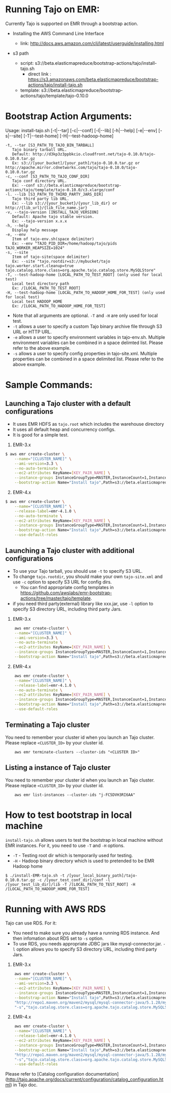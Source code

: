 Running Tajo on EMR:
======================
Currently Tajo is supported on EMR through a bootstrap action.

* Installing the AWS Command Line Interface
  * link: http://docs.aws.amazon.com/cli/latest/userguide/installing.html

* s3 path
  * script: s3://beta.elasticmapreduce/bootstrap-actions/tajo/install-tajo.sh
    * direct link : https://s3.amazonaws.com/beta.elasticmapreduce/bootstrap-actions/tajo/install-tajo.sh
  * template: s3://beta.elasticmapreduce/bootstrap-actions/tajo/template/tajo-0.10.0
   
Bootstrap Action Arguments:
==========================

Usage: install-tajo.sh [-t|--tar] [-c|--conf] [-l|--lib] [-h|--help] [-e|--env] [-s|--site] [-T|--test-home] [-H|--test-hadoop-home]

    -t, --tar [S3_PATH_TO_TAJO_BIN_TARBALL]
       Tajo binary tarball URL.
       Default: http://d3kp3z3ppbkcio.cloudfront.net/tajo-0.10.0/tajo-0.10.0.tar.gz
       Ex: s3://[your_bucket]/[your_path]/tajo-0.10.0.tar.gz or http://apache.mirror.cdnetworks.com/tajo/tajo-0.10.0/tajo-0.10.0.tar.gz
    -c, --conf [S3_PATH_TO_TAJO_CONF_DIR] 
       Tajo conf directory URL.
       Ex: --conf s3://beta.elasticmapreduce/bootstrap-actions/tajo/template/tajo-0.10.0/c3.xlarge/conf
    -l. --lib [S3_PATH_TO_THIRD_PARTY_JARS_DIR]
       Tajo third party lib URL.
       Ex: --lib s3://{your_bucket}/{your_lib_dir} or http://{lib_url}/{lib_file_name.jar}
    -v, --tajo-version [INSTALL_TAJO_VERSION]
       Default: Apache tajo stable version.
       Ex: --tajo-version x.x.x
    -h, --help
       Display help message
    -e, --env
       Item of tajo-env.sh(space delimiter)
       Ex: --env "TAJO_PID_DIR=/home/hadoop/tajo/pids TAJO_WORKER_HEAPSIZE=1024"
    -s, --site
       Item of tajo-site(space delimiter)
       Ex: --site "tajo.rootdir=s3://mybucket/tajo tajo.worker.start.cleanup=true tajo.catalog.store.class=org.apache.tajo.catalog.store.MySQLStore"
    -T, --test-hadoop-home [LOCAL_PATH_TO_TEST_ROOT] (only used for local test)
       Local test directory path
       Ex: /[LOCAL_PATH_TO_TEST_ROOT]
    -H, --test-hadoop-home [LOCAL_PATH_TO_HADOOP_HOME_FOR_TEST] (only used for local test)
       Local test HADOOP_HOME
       Ex: /[LOCAL_PATH_TO_HADOOP_HOME_FOR_TEST]

 * Note that all arguments are optional. ``-T`` and ``-H`` are only used for local test.
 * ``-t`` allows a user to specify a custom Tajo binary archive file through S3 URL or HTTP URL.
 * ``-e`` allows a user to specify environment variables in tajo-env.sh. Multiple environment variables can be combined in a space delimted list. Please refer to the above example.
 * ``-s`` allows a user to specify config properties in tajo-site.xml. Multiple properties can be combined in a space delimited list. Please refer to the above example.

Sample Commands:
================

Launching a Tajo cluster with a default configurations
-------------------------------------------------------
 * It uses EMR HDFS as ```tajo.root``` which includes the warehouse directory
 * It uses all default heap and concurrency configs.
 * It is good for a simple test. 

1. EMR-3.x

```bash
$ aws emr create-cluster \
	--name="[CLUSTER_NAME]" \
	--ami-version=3.3 \
	--no-auto-terminate	\
	--ec2-attributes KeyName=[KEY_PAIR_NAME] \
	--instance-groups InstanceGroupType=MASTER,InstanceCount=1,InstanceType=m3.xlarge InstanceGroupType=CORE,InstanceCount=1,InstanceType=c3.xlarge \
	--bootstrap-action Name="Install tajo",Path=s3://beta.elasticmapreduce/bootstrap-actions/tajo/emr-3.x/install-tajo.sh
```

2. EMR-4.x

```bash
$ aws emr create-cluster \
	--name="[CLUSTER_NAME]" \
	--release-label=emr-4.1.0 \
	--no-auto-terminate	\
	--ec2-attributes KeyName=[KEY_PAIR_NAME] \
	--instance-groups InstanceGroupType=MASTER,InstanceCount=1,InstanceType=m3.xlarge InstanceGroupType=CORE,InstanceCount=1,InstanceType=c3.xlarge \
	--bootstrap-action Name="Install tajo",Path=s3://beta.elasticmapreduce/bootstrap-actions/tajo/emr-4.x/install-tajo.py \
	--use-default-roles
```




Launching a Tajo cluster with additional configurations
-------------------------------------------------------


 * To use your Tajo tarball, you should use ```-t``` to specify S3 URL.
 * To change ```tajo.rootdir```, you should make your own ```tajo-site.xml``` and use ```-c``` option to specify S3 URL for config dirs.
   * You can find appropriate config templates in https://github.com/awslabs/emr-bootstrap-actions/tree/master/tajo/template.
 * if you need third party(external) library like xxx.jar, use ```-l``` option to specify S3 directory URL, including third party Jars.
 
1. EMR-3.x

```bash
    aws emr create-cluster \
    --name="[CLUSTER_NAME]" \
    --ami-version=3.3 \
    --no-auto-terminate	\
    --ec2-attributes KeyName=[KEY_PAIR_NAME] \
    --instance-groups InstanceGroupType=MASTER,InstanceCount=1,InstanceType=m3.xlarge InstanceGroupType=CORE,InstanceCount=1,InstanceType=c3.xlarge \
    --bootstrap-action Name="Install tajo",Path=s3://beta.elasticmapreduce/bootstrap-actions/tajo/emr-3.x/install-tajo.sh,Args=["-t","s3://[your_bucket]/tajo-0.11.0.tar.gz","-c","s3://[your_bucket]/conf","-l","s3://[your_bucket]/lib"]
```

2. EMR-4.x

```bash
    aws emr create-cluster \
    --name="[CLUSTER_NAME]" \
    --release-label=emr-4.1.0 \
    --no-auto-terminate	\
    --ec2-attributes KeyName=[KEY_PAIR_NAME] \
    --instance-groups InstanceGroupType=MASTER,InstanceCount=1,InstanceType=m3.xlarge InstanceGroupType=CORE,InstanceCount=1,InstanceType=c3.xlarge \
    --bootstrap-action Name="Install tajo",Path=s3://beta.elasticmapreduce/bootstrap-actions/tajo/emr-4.x/install-tajo.py,Args=["-t","s3://[your_bucket]/tajo-0.11.0.tar.gz","-c","s3://[your_bucket]/conf","-l","s3://[your_bucket]/lib"] \
    --use-default-roles
```


Terminating a Tajo cluster
-------------------------------------------------------

You need to remember your cluster id when you launch an Tajo cluster. Please replace ```<CLUSTER_ID>``` by your cluster id.

```
    aws emr terminate-clusters --cluster-ids "<CLUSTER ID>"
```

Listing a instance of Tajo cluster
-------------------------------------------------------

You need to remember your cluster id when you launch an Tajo cluster. Please replace ```<CLUSTER_ID>``` by your cluster id.

```
    aws emr list-instances --cluster-ids "j-FC5DVH3RI6AA"
```

How to test bootstrap in local machine
=======================================
```install-tajo.sh``` allows users to test the bootstrap in local machine without EMR instances. For it, you need to use ```-T``` and ```-H``` options.
 * ```-T``` - Testing root dir which is temporarily used for testing.
 * ```-H``` - Hadoop binary directory which is used to pretended to be EMR Hadoop home

```   
$ ./install-EMR-tajo.sh -t /[your_local_binary_path]/tajo-0.10.0.tar.gz -c /[your_test_conf_dir]/conf -l /[your_test_lib_dir]/lib -T /[LOCAL_PATH_TO_TEST_ROOT] -H /[LOCAL_PATH_TO_HADOOP_HOME_FOR_TEST]
```


Running with AWS RDS
====================
Tajo can use RDS. For it:
 * You need to make sure you already have a running RDS instance. And then infomation about RDS set to ```-s``` option.
 * To use RDS, you needs appropriate JDBC jars like mysql-connector.jar. ```-l``` option allows you to specify S3 directory URL, including third party Jars.

1. EMR-3.x

```bash
    aws emr create-cluster \
    --name="[CLUSTER_NAME]" \
    --ami-version=3.3 \
    --ec2-attributes KeyName=[KEY_PAIR_NAME] \
    --instance-groups InstanceGroupType=MASTER,InstanceCount=1,InstanceType=m3.xlarge InstanceGroupType=CORE,InstanceCount=1,InstanceType=c3.xlarge \
    --bootstrap-action Name="Install tajo",Path=s3://beta.elasticmapreduce/bootstrap-actions/tajo/emr-3.x/install-tajo.sh,Args=["-t","s3://[your_bucket]/tajo-0.11.0.tar.gz","-c","s3://[your_bucket]/conf","-l", \
    "http://repo1.maven.org/maven2/mysql/mysql-connector-java/5.1.28/mysql-connector-java-5.1.28.jar", \
    "-s","tajo.catalog.store.class=org.apache.tajo.catalog.store.MySQLStore tajo.catalog.jdbc.connection.id={id} tajo.catalog.jdbc.connection.password={password} tajo.catalog.jdbc.uri=jdbc:mysql://{RDS_URL}:3306/tajo?createDatabaseIfNotExist=true"]
```

2. EMR-4.x

```bash
    aws emr create-cluster \
    --name="[CLUSTER_NAME]" \
    --release-label=emr-4.1.0 \
    --ec2-attributes KeyName=[KEY_PAIR_NAME] \
    --instance-groups InstanceGroupType=MASTER,InstanceCount=1,InstanceType=m3.xlarge InstanceGroupType=CORE,InstanceCount=1,InstanceType=c3.xlarge \
    --bootstrap-action Name="Install tajo",Path=s3://beta.elasticmapreduce/bootstrap-actions/tajo/emr-4.x/install-tajo.py,Args=["-t","s3://[your_bucket]/tajo-0.11.0.tar.gz","-c","s3://[your_bucket]/conf","-l", \
    "http://repo1.maven.org/maven2/mysql/mysql-connector-java/5.1.28/mysql-connector-java-5.1.28.jar", \
    "-s","tajo.catalog.store.class=org.apache.tajo.catalog.store.MySQLStore tajo.catalog.jdbc.connection.id={id} tajo.catalog.jdbc.connection.password={password} tajo.catalog.jdbc.uri=jdbc:mysql://{RDS_URL}:3306/tajo?createDatabaseIfNotExist=true"] \
    --use-default-roles
```

Please refer to [Catalog configuration documentation] (http://tajo.apache.org/docs/current/configuration/catalog_configuration.html) in Tajo doc.

